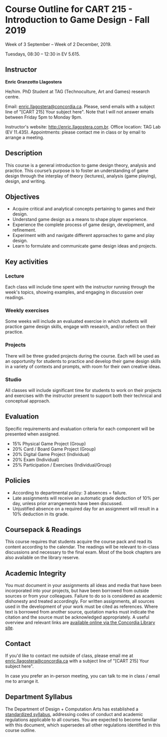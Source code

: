 # Course Outline for CART 215 - Introduction to Game Design - Fall 2019

Week of 3 September – Week of 2 December, 2019.

Tuesdays, 08:30 – 12:30 in EV 5.615.

## Instructor

**Enric Granzotto Llagostera**

He/him. PhD Student at TAG (Technoculture, Art and Games) research centre.

Email: [enric.llagostera@concordia.ca](mailto:enric.llagostera@concordia.ca). Please, send emails with a subject line of "[CART 215] Your subject here". Note that I will not answer emails between Friday 5pm to Monday 9pm.

Instructor's website: <http://enric.llagostera.com.br>. Office location: TAG Lab (EV 11.435). Appointments: please contact me in class or by email to arrange a meeting.

## Description

This course is a general introduction to game design theory, analysis and practice. This course’s purpose is to foster an understanding of game design through the interplay of theory (lectures), analysis (game playing), design, and writing.

## Objectives

- Acquire critical and analytical concepts pertaining to games and their design.
- Understand game design as a means to shape player experience.
- Experience the complete process of game design, development, and refinement.
- Experiment with and navigate different approaches to game and play design.
- Learn to formulate and communicate game design ideas and projects.

## Key activities

### Lecture

Each class will include time spent with the instructor running through the week's topics, showing examples, and engaging in discussion over readings.

### Weekly exercises

Some weeks will include an evaluated exercise in which students will practice game design skills, engage with research, and/or reflect on their practice.

### Projects

There will be three graded projects during the course. Each will be used as an opportunity for students to practice and develop their game design skills in a variety of contexts and prompts, with room for their own creative ideas.

### Studio

All classes will include significant time for students to work on their projects and exercises with the instructor present to support both their technical and conceptual approach.

## Evaluation

Specific requirements and evaluation criteria for each component will be presented when assigned.

- 15% Physical Game Project (Group)
- 20% Card / Board Game Project (Group)
- 20% Digital Game Project (Individual)
- 20% Exam (Individual)
- 25% Participation / Exercises (Individual/Group)

## Policies

- According to departmental policy: 3 absences = failure.
- Late assignments will receive an automatic grade deduction of 10% per day, unless prior arrangements have been discussed.
- Unjustified absence on a required day for an assignment will result in a 10% deduction in its grade.

## Coursepack & Readings

This course requires that students acquire the course pack and read its content according to the calendar. The readings will be relevant to in-class discussions and necessary to the final exam. Most of the book chapters are also available on the library reserve.

## Academic Integrity

You must document in your assignments all ideas and media that have been incorporated into your projects, but have been borrowed from outside sources or from your colleagues. Failure to do so is considered as academic dishonesty and treated accordingly. For written assignments, all sources used in the development of your work must be cited as references. Where text is borrowed from another source, quotation marks must indicate the citation and the source must be acknowledged appropriately. A useful overview and relevant links are [available online via the Concordia Library site](http://library.concordia.ca/help/citing).

## Contact

If you'd like to contact me outside of class, please email me at [enric.llagostera@concordia.ca](mailto:enric.llagostera@concordia.ca) with a subject line of "[CART 215] Your subject here".

In case you prefer an in-person meeting, you can talk to me in class / email me to arrange it.

## Department Syllabus

The Department of Design + Computation Arts has established a [standardized syllabus](dcart-syllabus-2019.pdf), addressing codes of conduct and academic regulations applicable to all courses. You are expected to become familiar with this document, which supersedes all other regulations identified in this course outline.

